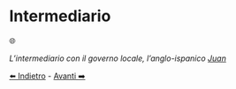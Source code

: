 # Intermediario
🌐

*L’intermediario con il governo locale, l’anglo-ispanico [Juan](https://github.com/jhonfreddo/missione-V/blob/main/a%20-%20intermediario/One-1.jpeg)*

[⬅️ Indietro](https://github.com/jhonfreddo/missione-V/tree/main) - [Avanti ➡️](https://github.com/jhonfreddo/missione-V/tree/main/b%20-%20luogo)
